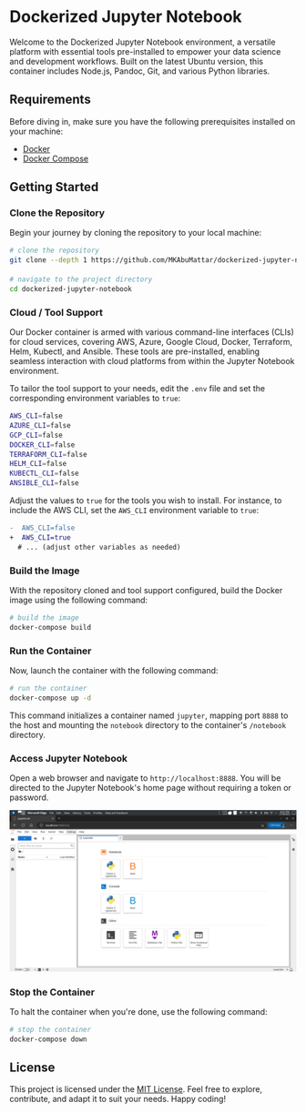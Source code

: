 # Dockerized Jupyter Notebook

Welcome to the Dockerized Jupyter Notebook environment, a versatile platform with essential tools pre-installed to empower your data science and development workflows. Built on the latest Ubuntu version, this container includes Node.js, Pandoc, Git, and various Python libraries.

## Requirements

Before diving in, make sure you have the following prerequisites installed on your machine:

- [Docker](https://www.docker.com/)
- [Docker Compose](https://docs.docker.com/compose/)

## Getting Started

### Clone the Repository

Begin your journey by cloning the repository to your local machine:

```bash
# clone the repository
git clone --depth 1 https://github.com/MKAbuMattar/dockerized-jupyter-notebook.git

# navigate to the project directory
cd dockerized-jupyter-notebook
```

### Cloud / Tool Support

Our Docker container is armed with various command-line interfaces (CLIs) for cloud services, covering AWS, Azure, Google Cloud, Docker, Terraform, Helm, Kubectl, and Ansible. These tools are pre-installed, enabling seamless interaction with cloud platforms from within the Jupyter Notebook environment.

To tailor the tool support to your needs, edit the `.env` file and set the corresponding environment variables to `true`:

```bash
AWS_CLI=false
AZURE_CLI=false
GCP_CLI=false
DOCKER_CLI=false
TERRAFORM_CLI=false
HELM_CLI=false
KUBECTL_CLI=false
ANSIBLE_CLI=false
```

Adjust the values to `true` for the tools you wish to install. For instance, to include the AWS CLI, set the `AWS_CLI` environment variable to `true`:

```diff
-  AWS_CLI=false
+  AWS_CLI=true
  # ... (adjust other variables as needed)
```

### Build the Image

With the repository cloned and tool support configured, build the Docker image using the following command:

```bash
# build the image
docker-compose build
```

### Run the Container

Now, launch the container with the following command:

```bash
# run the container
docker-compose up -d
```

This command initializes a container named `jupyter`, mapping port `8888` to the host and mounting the `notebook` directory to the container's `/notebook` directory.

### Access Jupyter Notebook

Open a web browser and navigate to `http://localhost:8888`. You will be directed to the Jupyter Notebook's home page without requiring a token or password.

![Jupyter Notebook Home Page](./assets/jupyter-notebook-home-page.png)

### Stop the Container

To halt the container when you're done, use the following command:

```bash
# stop the container
docker-compose down
```

## License

This project is licensed under the [MIT License](LICENSE). Feel free to explore, contribute, and adapt it to suit your needs. Happy coding!
